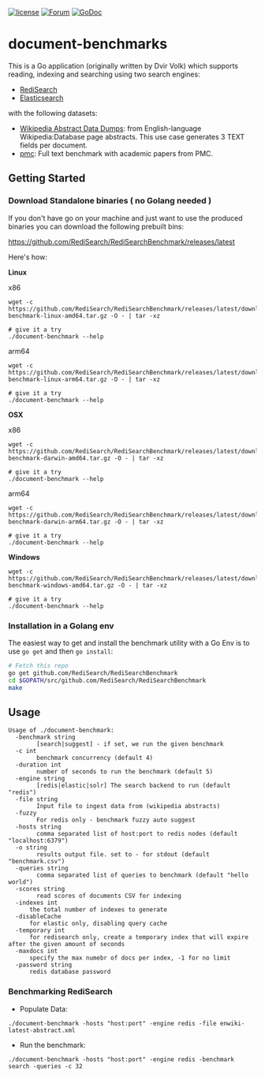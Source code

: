 [![license](https://img.shields.io/github/license/RediSearch/RediSearchBenchmark.svg)](https://github.com/RediSearch/RediSearchBenchmark)
[![Forum](https://img.shields.io/badge/Forum-RediSearch-blue)](https://forum.redislabs.com/c/modules/redisearch/)
[![GoDoc](https://godoc.org/github.com/RediSearch/RediSearchBenchmark?status.svg)](https://godoc.org/github.com/RediSearch/RediSearchBenchmark)

# document-benchmarks
This is a Go application (originally written by Dvir Volk) which supports reading, indexing and searching using two search engines:

* [RediSearch](https://github.com/RediSearch/RediSearch)
* [Elasticsearch](https://www.elastic.co/)

with the following datasets:

* [Wikipedia Abstract Data Dumps](https://s3.amazonaws.com/benchmarks.redislabs/redisearch/datasets/enwiki-abstract/enwiki-latest-abstract.xml): from English-language Wikipedia:Database page abstracts. This use case generates 3 TEXT fields per document.
* [pmc](https://s3.amazonaws.com/benchmarks.redislabs/redisearch/datasets/pmc/documents.json.bz2): Full text benchmark with academic papers from PMC.



## Getting Started

### Download Standalone binaries ( no Golang needed )

If you don't have go on your machine and just want to use the produced binaries you can download the following prebuilt bins:

https://github.com/RediSearch/RediSearchBenchmark/releases/latest

Here's how:

**Linux**

x86
```
wget -c https://github.com/RediSearch/RediSearchBenchmark/releases/latest/download/document-benchmark-linux-amd64.tar.gz -O - | tar -xz

# give it a try
./document-benchmark --help
```

arm64
```
wget -c https://github.com/RediSearch/RediSearchBenchmark/releases/latest/download/document-benchmark-linux-arm64.tar.gz -O - | tar -xz

# give it a try
./document-benchmark --help
```

**OSX**

x86
```
wget -c https://github.com/RediSearch/RediSearchBenchmark/releases/latest/download/document-benchmark-darwin-amd64.tar.gz -O - | tar -xz

# give it a try
./document-benchmark --help
```

arm64
```
wget -c https://github.com/RediSearch/RediSearchBenchmark/releases/latest/download/document-benchmark-darwin-arm64.tar.gz -O - | tar -xz

# give it a try
./document-benchmark --help
```

**Windows**
```
wget -c https://github.com/RediSearch/RediSearchBenchmark/releases/latest/download/document-benchmark-windows-amd64.tar.gz -O - | tar -xz

# give it a try
./document-benchmark --help
```

### Installation in a Golang env

The easiest way to get and install the benchmark utility with a Go Env is to use
`go get` and then `go install`:
```bash
# Fetch this repo
go get github.com/RediSearch/RediSearchBenchmark
cd $GOPATH/src/github.com/RediSearch/RediSearchBenchmark
make
```

## Usage 

```
Usage of ./document-benchmark:
  -benchmark string
    	[search|suggest] - if set, we run the given benchmark
  -c int
    	benchmark concurrency (default 4)
  -duration int
    	number of seconds to run the benchmark (default 5)
  -engine string
        [redis|elastic|solr] The search backend to run (default "redis")
  -file string
    	Input file to ingest data from (wikipedia abstracts)
  -fuzzy
    	For redis only - benchmark fuzzy auto suggest
  -hosts string
    	comma separated list of host:port to redis nodes (default "localhost:6379")
  -o string
    	results output file. set to - for stdout (default "benchmark.csv")
  -queries string
    	comma separated list of queries to benchmark (default "hello world")
  -scores string
    	read scores of documents CSV for indexing
  -indexes int
      the total number of indexes to generate
  -disableCache
      for elastic only, disabling query cache
  -temporary int
      for redisearch only, create a temporary index that will expire after the given amount of seconds
  -maxdocs int
      specify the max numebr of docs per index, -1 for no limit
  -password string
      redis database password
```

### Benchmarking RediSearch

* Populate Data:
```
./document-benchmark -hosts "host:port" -engine redis -file enwiki-latest-abstract.xml
```

* Run the benchmark:
```
./document-benchmark -hosts "host:port" -engine redis -benchmark search -queries -c 32 
```

